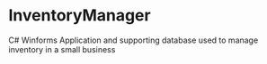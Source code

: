 # InventoryManager
C# Winforms Application and supporting database used to manage inventory in a small business
